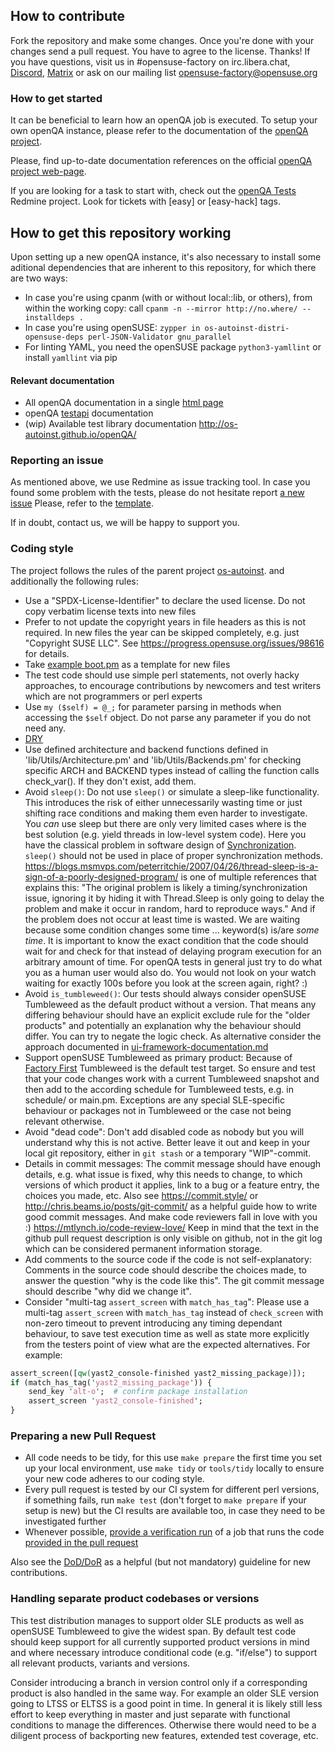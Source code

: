 ## How to contribute

Fork the repository and make some changes.
Once you're done with your changes send a pull request. You have to agree to
the license. Thanks!
If you have questions, visit us in #opensuse-factory on irc.libera.chat,
[Discord](https://discord.gg/opensuse), [Matrix](https://matrix.to/#/#space:opensuse.org) or
ask on our mailing list opensuse-factory@opensuse.org

### How to get started

It can be beneficial to learn how an openQA job is executed. To setup your own
openQA instance, please refer to the documentation of the [openQA project](https://github.com/os-autoinst/openQA).

Please, find up-to-date documentation references on the official [openQA project web-page](https://open.qa/documentation/).

If you are looking for a task to start with, check out the [openQA Tests](https://progress.opensuse.org/projects/openqatests/issues/)
Redmine project. Look for tickets with [easy] or [easy-hack] tags.

## How to get this repository working

Upon setting up a new openQA instance, it's also necessary to install some aditional dependencies that are inherent to this repository,
for which there are two ways:

* In case you're using cpanm (with or without local::lib, or others), from within the working copy: call `cpanm -n --mirror http://no.where/ --installdeps . `
* In case you're using openSUSE: `zypper in os-autoinst-distri-opensuse-deps perl-JSON-Validator gnu_parallel`
* For linting YAML, you need the openSUSE package `python3-yamllint` or install `yamllint` via pip

#### Relevant documentation

* All openQA documentation in a single [html page](https://open.qa/docs/)
* openQA [testapi](http://open.qa/api/testapi/) documentation
* (wip) Available test library documentation http://os-autoinst.github.io/openQA/

### Reporting an issue

As mentioned above, we use Redmine as issue tracking tool. In case you found some
problem with the tests, please do not hesitate report [a new issue](https://progress.opensuse.org/projects/openqatests/issues/new)
Please, refer to the [template](https://progress.opensuse.org/projects/openqav3/wiki/#Defects).

If in doubt, contact us, we will be happy to support you.

### Coding style

The project follows the rules of the parent project
[os-autoinst](https://github.com/os-autoinst/os-autoinst#how-to-contribute).
and additionally the following rules:

* Use a "SPDX-License-Identifier" to declare the used license. Do not copy
  verbatim license texts into new files
* Prefer to not update the copyright years in file headers as this is not
  required. In new files the year can be skipped completely, e.g. just
  "Copyright SUSE LLC". See https://progress.opensuse.org/issues/98616 for
  details.
* Take [example boot.pm](https://github.com/os-autoinst/os-autoinst-distri-example/blob/master/tests/boot.pm)
  as a template for new files
* The test code should use simple perl statements, not overly hacky
  approaches, to encourage contributions by newcomers and test writers which
  are not programmers or perl experts
* Use `my ($self) = @_;` for parameter parsing in methods when accessing the
  `$self` object. Do not parse any parameter if you do not need any.
* [DRY](https://en.wikipedia.org/wiki/Don't_repeat_yourself)
* Use defined architecture and backend functions defined in
  'lib/Utils/Architecture.pm' and 'lib/Utils/Backends.pm' for checking specific 
  ARCH and BACKEND types instead of calling the function calls check_var(). 
  If they don't exist, add them.
* Avoid `sleep()`: Do not use `sleep()` or simulate a sleep-like
  functionality. This introduces the risk of either unnecessarily wasting time
  or just shifting race conditions and making them even harder to investigate.
  You *can* use sleep but there are only very limited cases where is the best
  solution (e.g. yield threads in low-level system code). Here you have the
  classical problem in software design of
  [Synchronization](https://en.wikipedia.org/wiki/Synchronization_(computer_science)).
  `sleep()` should not be used in place of proper synchronization methods.
  https://blogs.msmvps.com/peterritchie/2007/04/26/thread-sleep-is-a-sign-of-a-poorly-designed-program/
  is one of multiple references that explains this: "The original problem is
  likely a timing/synchronization issue, ignoring it by hiding it with
  Thread.Sleep is only going to delay the problem and make it occur in random,
  hard to reproduce ways." And if the problem does not occur at least time is
  wasted.
  We are waiting because some condition changes some time ... keyword(s) is/are
  *some time*. It is important to know the exact condition that the code should
  wait for and check for that instead of delaying program execution for an
  arbitrary amount of time. For openQA tests in general just try to do what you
  as a human user would also do. You would not look on your watch waiting for
  exactly 100s before you look at the screen again, right? :)
* Avoid `is_tumbleweed()`: Our tests should always consider openSUSE Tumbleweed
  as the default product without a version. That means any differing behaviour
  should have an explicit exclude rule for the "older products" and potentially
  an explanation why the behaviour should differ. You can try to negate the logic
  check. As alternative consider the approach documented in
  [ui-framework-documentation.md](ui-framework-documentation.md)
* Support openSUSE Tumbleweed as primary product: Because of
  [Factory First](https://opensource.suse.com/suse-open-source-policy)
  Tumbleweed is the default test target. So ensure and test that your code
  changes work with a current Tumbleweed snapshot and then add to the
  according schedule for Tumbleweed tests, e.g. in schedule/ or main.pm.
  Exceptions are any special SLE-specific behaviour or packages not in
  Tumbleweed or the case not being relevant otherwise.
* Avoid "dead code": Don't add disabled code as nobody but you will understand
  why this is not active. Better leave it out and keep in your local git
  repository, either in `git stash` or a temporary "WIP"-commit.
* Details in commit messages: The commit message should have enough details,
  e.g. what issue is fixed, why this needs to change, to which versions of which
  product it applies, link to a bug or a feature entry, the choices you made,
  etc. Also see https://commit.style/ or http://chris.beams.io/posts/git-commit/
  as a helpful guide how to write good commit messages. And make code
  reviewers fall in love with you :) https://mtlynch.io/code-review-love/
  Keep in mind that the text in the github pull request description is only
  visible on github, not in the git log which can be considered permanent
  information storage.
* Add comments to the source code if the code is not self-explanatory:
  Comments in the source code should describe the choices made, to answer the
  question "why is the code like this". The git commit message should describe
  "why did we change it".
* Consider "multi-tag `assert_screen` with `match_has_tag`": Please use a
  multi-tag `assert_screen` with `match_has_tag` instead of `check_screen`
  with non-zero timeout to prevent introducing any timing dependant behaviour,
  to save test execution time as well as state more explicitly from the testers
  point of view what are the expected alternatives. For example:

```perl
assert_screen([qw(yast2_console-finished yast2_missing_package)]);
if (match_has_tag('yast2_missing_package')) {
    send_key 'alt-o';  # confirm package installation
    assert_screen 'yast2_console-finished';
}
```

### Preparing a new Pull Request
* All code needs to be tidy, for this use `make prepare` the first time you
  set up your local environment, use `make tidy` or `tools/tidy` locally to
  ensure your new code adheres to our coding style.
* Every pull request is tested by our CI system for different perl versions,
  if something fails, run `make test` (don't forget to `make prepare` if your setup is new)
  but the CI results are available too, in case they need to be investigated further
* Whenever possible, [provide a verification run][1] of a job that runs the code [provided in the pull request][2]

Also see the [DoD/DoR][3] as a helpful (but not mandatory) guideline for new contributions.

[1]: https://open.qa/docs/#_cloning_existing_jobs_openqa_clone_job
[2]: https://open.qa/docs/#_triggering_tests_based_on_an_any_remote_git_refspec_or_open_github_pull_request
[3]: https://progress.opensuse.org/projects/openqatests/wiki/Wiki#Definition-of-DONEREADY


### Handling separate product codebases or versions

This test distribution manages to support older SLE products as well as
openSUSE Tumbleweed to give the widest span. By default test code should keep
support for all currently supported product versions in mind and where
necessary introduce conditional code (e.g. "if/else") to support all relevant
products, variants and versions.

Consider introducing a branch in version control only if a corresponding
product is also handled in the same way. For example an older SLE version
going to LTSS or ELTSS is a good point in time. In general it is likely still
less effort to keep everything in master and just separate with functional
conditions to manage the differences. Otherwise there would need to be a
diligent process of backporting new features, extended test coverage, etc.
